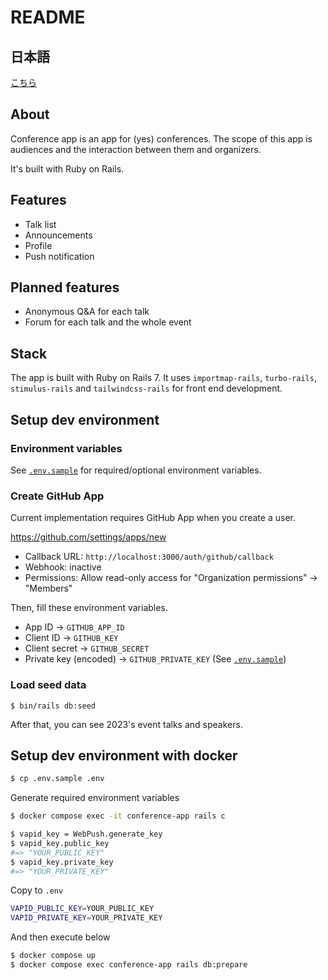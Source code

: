 # README

## 日本語

[こちら](README_ja.md)

## About

Conference app is an app for (yes) conferences. The scope of this app is audiences and the interaction between them and organizers.

It's built with Ruby on Rails.

## Features

* Talk list
* Announcements
* Profile
* Push notification

## Planned features

* Anonymous Q&A for each talk
* Forum for each talk and the whole event

## Stack

The app is built with Ruby on Rails 7. It uses `importmap-rails`, `turbo-rails`, `stimulus-rails` and `tailwindcss-rails` for front end development.

## Setup dev environment
### Environment variables
See [`.env.sample`](.env.sample) for required/optional environment variables.

### Create GitHub App
Current implementation requires GitHub App when you create a user.

<https://github.com/settings/apps/new>

* Callback URL: `http://localhost:3000/auth/github/callback`
* Webhook: inactive
* Permissions: Allow read-only access for "Organization permissions" -> "Members"

Then, fill these environment variables.

* App ID -> `GITHUB_APP_ID`
* Client ID -> `GITHUB_KEY`
* Client secret -> `GITHUB_SECRET`
* Private key (encoded) -> `GITHUB_PRIVATE_KEY` (See [`.env.sample`](.env.sample))

### Load seed data

```shell
$ bin/rails db:seed
```

After that, you can see 2023's event talks and speakers.

## Setup dev environment with docker
```bash
$ cp .env.sample .env
```

Generate required environment variables
```bash
$ docker compose exec -it conference-app rails c

$ vapid_key = WebPush.generate_key
$ vapid_key.public_key
#=> "YOUR_PUBLIC_KEY"
$ vapid_key.private_key
#=> "YOUR_PRIVATE_KEY"
```

Copy to `.env`
```bash
VAPID_PUBLIC_KEY=YOUR_PUBLIC_KEY
VAPID_PRIVATE_KEY=YOUR_PRIVATE_KEY
```

And then execute below
```bash
$ docker compose up
$ docker compose exec conference-app rails db:prepare
```
